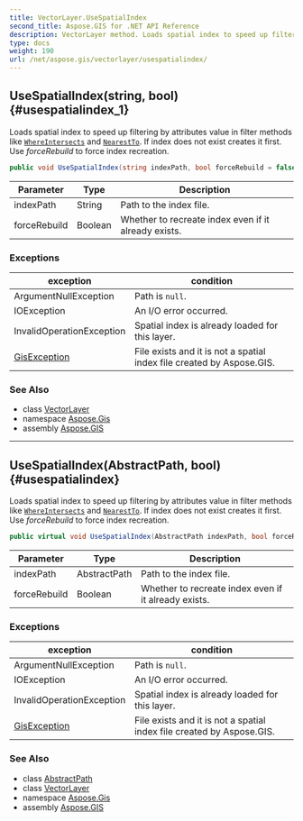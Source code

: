 ```yaml
---
title: VectorLayer.UseSpatialIndex
second_title: Aspose.GIS for .NET API Reference
description: VectorLayer method. Loads spatial index to speed up filtering by attributes value in filter methods like WhereIntersects and NearestTo. If index does not exist creates it first. Use forceRebuild to force index recreation.
type: docs
weight: 190
url: /net/aspose.gis/vectorlayer/usespatialindex/
---
```

## UseSpatialIndex(string, bool) {#usespatialindex_1}

Loads spatial index to speed up filtering by attributes value in filter methods like [`WhereIntersects`](../../featuressequence/whereintersects/) and [`NearestTo`](../nearestto/). If index does not exist creates it first. Use *forceRebuild* to force index recreation.

```csharp
public void UseSpatialIndex(string indexPath, bool forceRebuild = false)
```

| Parameter | Type | Description |
| --- | --- | --- |
| indexPath | String | Path to the index file. |
| forceRebuild | Boolean | Whether to recreate index even if it already exists. |

### Exceptions

| exception | condition |
| --- | --- |
| ArgumentNullException | Path is `null`. |
| IOException | An I/O error occurred. |
| InvalidOperationException | Spatial index is already loaded for this layer. |
| [GisException](../../gisexception/) | File exists and it is not a spatial index file created by Aspose.GIS. |

### See Also

* class [VectorLayer](../)
* namespace [Aspose.Gis](../../vectorlayer/)
* assembly [Aspose.GIS](../../../)

---

## UseSpatialIndex(AbstractPath, bool) {#usespatialindex}

Loads spatial index to speed up filtering by attributes value in filter methods like [`WhereIntersects`](../../featuressequence/whereintersects/) and [`NearestTo`](../nearestto/). If index does not exist creates it first. Use *forceRebuild* to force index recreation.

```csharp
public virtual void UseSpatialIndex(AbstractPath indexPath, bool forceRebuild = false)
```

| Parameter | Type | Description |
| --- | --- | --- |
| indexPath | AbstractPath | Path to the index file. |
| forceRebuild | Boolean | Whether to recreate index even if it already exists. |

### Exceptions

| exception | condition |
| --- | --- |
| ArgumentNullException | Path is `null`. |
| IOException | An I/O error occurred. |
| InvalidOperationException | Spatial index is already loaded for this layer. |
| [GisException](../../gisexception/) | File exists and it is not a spatial index file created by Aspose.GIS. |

### See Also

* class [AbstractPath](../../abstractpath/)
* class [VectorLayer](../)
* namespace [Aspose.Gis](../../vectorlayer/)
* assembly [Aspose.GIS](../../../)


